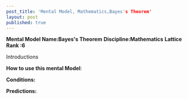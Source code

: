 ```yaml
---
post_title: 'Mental Model, Mathematics,Bayes's Theorem'
layout: post
published: true
---
```


**Mental Model Name:Bayes's Theorem**
**Discipline:Mathematics** 
**Lattice Rank :6**

Introductions

**__How to use this mental Model__**:


**Conditions:**

**Predictions:**